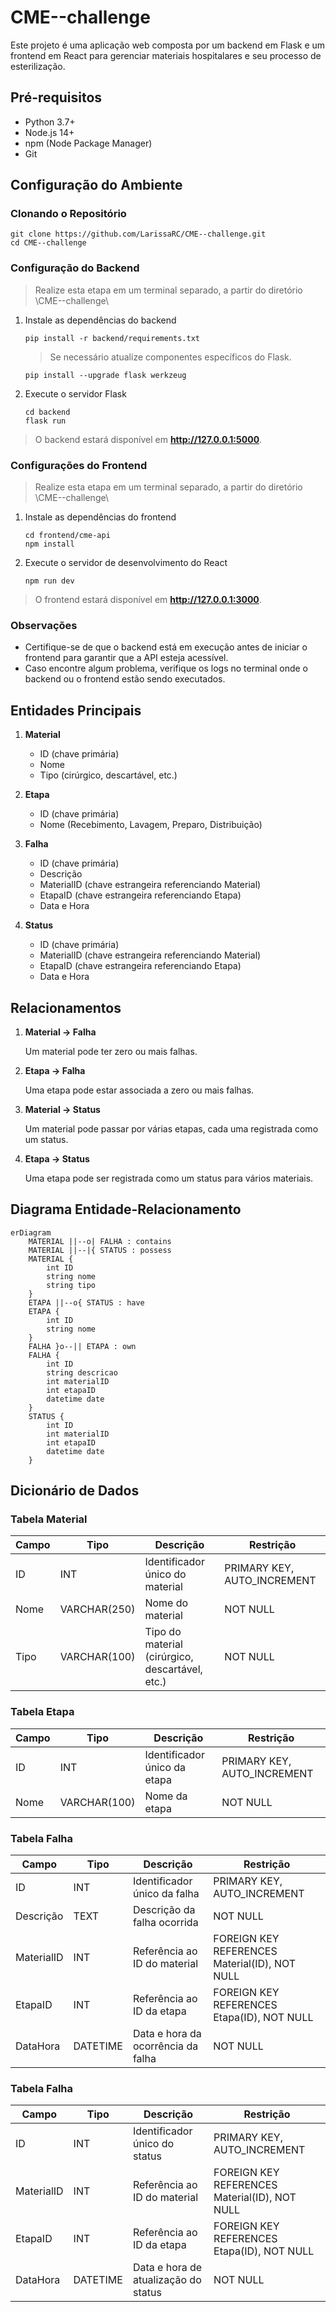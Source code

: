 # CME--challenge
Este projeto é uma aplicação web composta por um backend em Flask e um frontend em React para gerenciar materiais hospitalares e seu processo de esterilização.

## Pré-requisitos

-  Python 3.7+
-   Node.js 14+
-   npm (Node Package Manager)
-   Git

## Configuração do Ambiente
### Clonando o Repositório

    git clone https://github.com/LarissaRC/CME--challenge.git
    cd CME--challenge

### Configuração do Backend
  > Realize esta etapa em um terminal separado, a partir do diretório \CME--challenge\
 1. Instale as dependências do backend
    ```
	pip install -r backend/requirements.txt
    ```
  	> Se necessário atualize componentes específicos do Flask.
	```
	pip install --upgrade flask werkzeug
	```
 3. Execute o servidor Flask
    ```
	cd backend
	flask run
    ```
> O backend estará disponível em **http://127.0.0.1:5000**.

### Configurações do Frontend
> Realize esta etapa em um terminal separado, a partir do diretório \CME--challenge\
1. Instale as dependências do frontend
	```
	cd frontend/cme-api
	npm install
	```

3. Execute o servidor de desenvolvimento do React
	```
	npm run dev
	```
> O frontend estará disponível em **http://127.0.0.1:3000**.

### Observações

-   Certifique-se de que o backend está em execução antes de iniciar o frontend para garantir que a API esteja acessível.
-   Caso encontre algum problema, verifique os logs no terminal onde o backend ou o frontend estão sendo executados.

## Entidades Principais

 1.   **Material**
        -   ID (chave primária)
        -   Nome
        -   Tipo (cirúrgico, descartável, etc.)
        
 2.   **Etapa**
        -   ID (chave primária)
        -   Nome (Recebimento, Lavagem, Preparo, Distribuição)
      
 3.   **Falha**
        -   ID (chave primária)
        -   Descrição
        -   MaterialID (chave estrangeira referenciando Material)
        -   EtapaID (chave estrangeira referenciando Etapa)
        -   Data e Hora
        
 4.   **Status**
        -   ID (chave primária)
        -   MaterialID (chave estrangeira referenciando Material)
        -   EtapaID (chave estrangeira referenciando Etapa)
        -   Data e Hora

## Relacionamentos

1.  **Material -> Falha**
    
    Um material pode ter zero ou mais falhas.
    
2.  **Etapa -> Falha**
    
    Uma etapa pode estar associada a zero ou mais falhas.
    
3.  **Material -> Status**
    
    Um material pode passar por várias etapas, cada uma registrada como um status.
    
4.  **Etapa -> Status**
    
    Uma etapa pode ser registrada como um status para vários materiais.
## Diagrama Entidade-Relacionamento
```mermaid
erDiagram
    MATERIAL ||--o| FALHA : contains
    MATERIAL ||--|{ STATUS : possess
    MATERIAL {
        int ID
        string nome
        string tipo
    }
	ETAPA ||--o{ STATUS : have
    ETAPA {
        int ID
        string nome
    }
    FALHA }o--|| ETAPA : own
    FALHA {
        int ID
        string descricao
        int materialID
        int etapaID
        datetime date
    }
    STATUS {
        int ID
        int materialID
        int etapaID
        datetime date
    }

```
## Dicionário de Dados
### Tabela Material
| Campo | Tipo         | Descrição                                       | Restrição                   |
|-------|--------------|-------------------------------------------------|-----------------------------|
| ID    | INT          | Identificador único do material                 | PRIMARY KEY, AUTO_INCREMENT |
| Nome  | VARCHAR(250) | Nome do material                                | NOT NULL                    |
| Tipo  | VARCHAR(100) | Tipo do material (cirúrgico, descartável, etc.) | NOT NULL                    |

### Tabela Etapa
| Campo | Tipo         | Descrição                                       | Restrição                   |
|-------|--------------|-------------------------------------------------|-----------------------------|
| ID    | INT          | Identificador único da etapa                 | PRIMARY KEY, AUTO_INCREMENT |
| Nome  | VARCHAR(100) | Nome da etapa                                | NOT NULL                    |

### Tabela Falha
| Campo      | Tipo     | Descrição                          | Restrição                                     |
|------------|----------|------------------------------------|-----------------------------------------------|
| ID         | INT      | Identificador único da falha       | PRIMARY KEY, AUTO_INCREMENT                   |
| Descrição  | TEXT     | Descrição da falha ocorrida        | NOT NULL                                      |
| MaterialID | INT      | Referência ao ID do material       | FOREIGN KEY REFERENCES Material(ID), NOT NULL |
| EtapaID    | INT      | Referência ao ID da etapa          | FOREIGN KEY REFERENCES Etapa(ID), NOT NULL    |
| DataHora   | DATETIME | Data e hora da ocorrência da falha | NOT NULL                                      |

### Tabela Falha
| Campo      | Tipo     | Descrição                            | Restrição                                     |
|------------|----------|--------------------------------------|-----------------------------------------------|
| ID         | INT      | Identificador único do status        | PRIMARY KEY, AUTO_INCREMENT                   |
| MaterialID | INT      | Referência ao ID do material         | FOREIGN KEY REFERENCES Material(ID), NOT NULL |
| EtapaID    | INT      | Referência ao ID da etapa            | FOREIGN KEY REFERENCES Etapa(ID), NOT NULL    |
| DataHora   | DATETIME | Data e hora de atualização do status | NOT NULL                                      |
